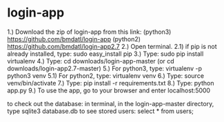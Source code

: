 # login-app

1.) Download the zip of login-app from this link: 
(python3) https://github.com/bmdatl/login-app 
(python2) https://github.com/bmdatl/login-app2.7
2.) Open terminal. 
	2.1) if pip is not already installed, type: sudo easy_install pip
3.) Type: sudo pip install virtualenv
4.) Type: cd downloads/login-app-master (or cd downloads/login-app2.7-master)
5.) For python3, type: virtualenv -p python3 venv 
	5.1) For python2, type: virtualenv venv
6.) Type: source venv/bin/activate
7.) Type: pip install -r requirements.txt
8.) Type: python app.py
9.) To use the app, go to your browser and enter localhost:5000

to check out the database:
in terminal, in the login-app-master directory, type sqlite3 database.db
to see stored users:
select * from users;

